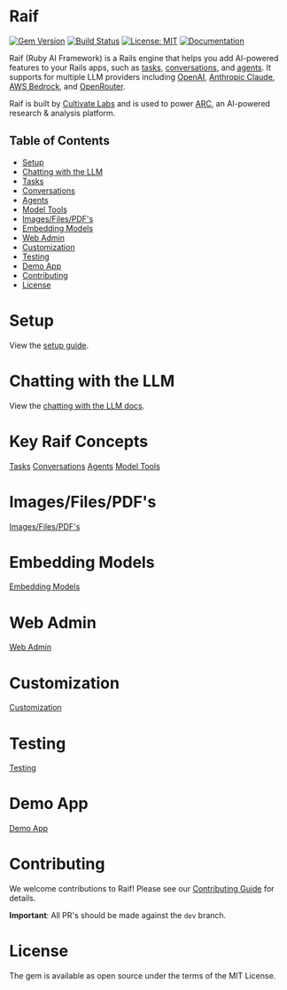 # Raif

[![Gem Version](https://badge.fury.io/rb/raif.svg)](https://badge.fury.io/rb/raif)
[![Build Status](https://github.com/cultivatelabs/raif/actions/workflows/ci.yml/badge.svg)](https://github.com/cultivate-labs/raif/actions/workflows/ci.yml)
[![License: MIT](https://img.shields.io/badge/License-MIT-yellow.svg)](https://opensource.org/licenses/MIT)
[![Documentation](https://img.shields.io/badge/docs-YARD-blue.svg)](https://cultivatelabs.github.io/raif/)


Raif (Ruby AI Framework) is a Rails engine that helps you add AI-powered features to your Rails apps, such as [tasks](https://docs.raif.ai/key_raif_concepts/tasks), [conversations](https://docs.raif.ai/key_raif_concepts/conversations), and [agents](https://docs.raif.ai/key_raif_concepts/agents).  It supports for multiple LLM providers including [OpenAI](https://docs.raif.ai/getting_started/setup#openai), [Anthropic Claude](https://docs.raif.ai/getting_started/setup#anthropic), [AWS Bedrock](https://docs.raif.ai/getting_started/setup#aws-bedrock), and [OpenRouter](https://docs.raif.ai/getting_started/setup#openrouter).

Raif is built by [Cultivate Labs](https://www.cultivatelabs.com) and is used to power [ARC](https://www.arcanalysis.ai), an AI-powered research & analysis platform.

## Table of Contents
- [Setup](https://docs.raif.ai/getting_started/setup)
- [Chatting with the LLM](https://docs.raif.ai/getting_started/chatting_with_the_llm)
- [Tasks](https://docs.raif.ai/key_raif_concepts/tasks)
- [Conversations](https://docs.raif.ai/key_raif_concepts/conversations)
- [Agents](https://docs.raif.ai/key_raif_concepts/agents)
- [Model Tools](https://docs.raif.ai/key_raif_concepts/model_tools)
- [Images/Files/PDF's](https://docs.raif.ai/learn_more/images_files_pdfs)
- [Embedding Models](https://docs.raif.ai/learn_more/embedding_models)
- [Web Admin](https://docs.raif.ai/learn_more/web_admin)
- [Customization](https://docs.raif.ai/learn_more/customization)
- [Testing](https://docs.raif.ai/learn_more/testing)
- [Demo App](https://docs.raif.ai/learn_more/demo_app)
- [Contributing](https://docs.raif.ai/contributing)
- [License](https://docs.raif.ai/license)

# Setup

View the [setup guide](https://docs.raif.ai/getting_started/setup).

# Chatting with the LLM

View the [chatting with the LLM docs](https://docs.raif.ai/getting_started/chatting_with_the_llm).

# Key Raif Concepts

[Tasks](https://docs.raif.ai/key_raif_concepts/tasks)
[Conversations](https://docs.raif.ai/key_raif_concepts/conversations)
[Agents](https://docs.raif.ai/key_raif_concepts/agents)
[Model Tools](https://docs.raif.ai/key_raif_concepts/model_tools)


# Images/Files/PDF's

[Images/Files/PDF's](https://docs.raif.ai/learn_more/images_files_pdfs)



# Embedding Models

[Embedding Models](https://docs.raif.ai/learn_more/embedding_models)

# Web Admin

[Web Admin](https://docs.raif.ai/learn_more/web_admin)

# Customization

[Customization](https://docs.raif.ai/learn_more/customization)

# Testing

[Testing](https://docs.raif.ai/learn_more/testing)

# Demo App

[Demo App](https://docs.raif.ai/learn_more/demo_app)

# Contributing

We welcome contributions to Raif! Please see our [Contributing Guide](CONTRIBUTING.md) for details.

**Important**: All PR's should be made against the `dev` branch.

# License

The gem is available as open source under the terms of the MIT License.
